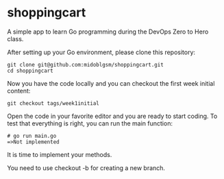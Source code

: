 # shoppingcart
A simple app to learn Go programming during the DevOps Zero to Hero class.


After setting up your Go environment, please clone this repository:
```
git clone git@github.com:midoblgsm/shoppingcart.git
cd shoppingcart
```

Now you have the code locally and you can checkout the first week initial content:
```
git checkout tags/week1initial
```

Open the code in your favorite editor and you are ready to start coding. To test that everything is right, you can run the main function:
```
# go run main.go
=>Not implemented
```

It is time to implement your methods.

You need to use checkout -b for creating a new branch.
